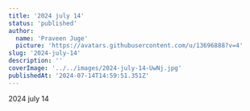 ```yaml
---
title: '2024 july 14'
status: 'published'
author:
  name: 'Praveen Juge'
  picture: 'https://avatars.githubusercontent.com/u/13696888?v=4'
slug: '2024-july-14'
description: ''
coverImage: '../../images/2024-july-14-UwNj.jpg'
publishedAt: '2024-07-14T14:59:51.351Z'
---
```


2024 july 14